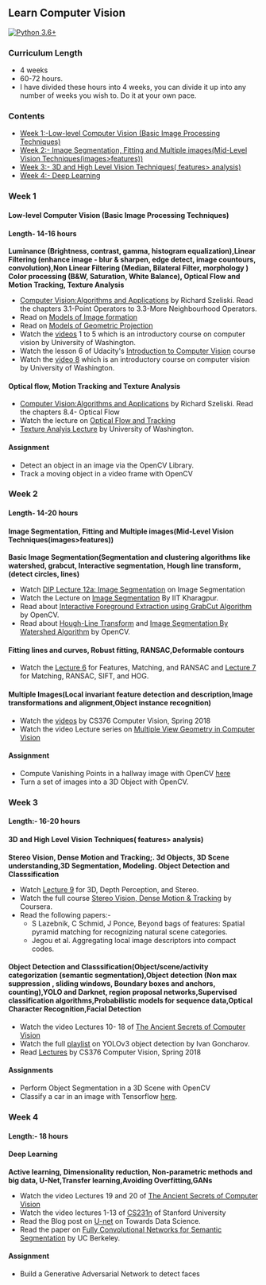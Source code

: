 ## Learn Computer Vision
[![Python 3.6+](https://img.shields.io/badge/Python%20-3.6%2B-orange)](https://www.python.org/downloads/) 

### Curriculum Length
- 4 weeks
- 60-72 hours.
- I have divided these hours into 4 weeks, you can divide it up into any number of weeks you wish to. Do it at your own pace.
### Contents
  - [Week 1:-Low-level Computer Vision (Basic Image Processing Techniques) ](https://github.com/soumyadip1995/Computer_vision_in_4_weeks/blob/master/README.md#week-1)
  - [Week 2:- Image Segmentation, Fitting and Multiple images(Mid-Level Vision Techniques(images>features))](https://github.com/soumyadip1995/Computer_vision_in_4_weeks/blob/master/README.md#week-2)
  - [Week 3:- 3D and High Level Vision Techniques( features> analysis)](https://github.com/soumyadip1995/Computer_vision_in_4_weeks/blob/master/README.md#week-3)
  - [Week 4:- Deep Learning](https://github.com/soumyadip1995/Computer_vision_in_4_weeks/blob/master/README.md#week-4)
### Week 1
#### Low-level Computer Vision (Basic Image Processing Techniques) 
#### Length- 14-16 hours
**Luminance (Brightness, contrast, gamma, histogram equalization),Linear Filtering (enhance image - blur & sharpen, edge detect, image countours, convolution),Non Linear Filtering (Median, Bilateral Filter, morphology )
Color processing (B&W, Saturation, White Balance), Optical Flow and Motion Tracking, Texture Analysis**
  - [Computer Vision:Algorithms and Applications](http://szeliski.org/Book/drafts/SzeliskiBook_20100903_draft.pdf) by Richard Szeliski. Read the chapters 3.1-Point Operators to 3.3-More Neighbourhood Operators.
  - Read on [Models of Image formation](http://homepages.inf.ed.ac.uk/rbf/CVonline/LOCAL_COPIES/MARBLE/low/fundamentals/models.htm)
  - Read on [Models of Geometric Projection](http://homepages.inf.ed.ac.uk/rbf/CVonline/LOCAL_COPIES/MARBLE/low/fundamentals/geomet.htm)
  - Watch the [videos](https://www.youtube.com/watch?v=-nt80JUNwlw&list=PLjMXczUzEYcHvw5YYSU92WrY8IwhTuq7p&index=2) 1 to 5 which is an  introductory course on computer vision by University of Washington.
  - Watch the lesson 6 of Udacity's [Introduction to Computer Vision](https://www.udacity.com/course/introduction-to-computer-vision--ud810) course
  - Watch the [video 8](https://www.youtube.com/watch?v=a-v5_8VGV0A&list=PLjMXczUzEYcHvw5YYSU92WrY8IwhTuq7p&index=8) which is an introductory course on computer vision by University of Washington.
 #### Optical flow, Motion Tracking and Texture Analysis
  - [Computer Vision:Algorithms and Applications](http://szeliski.org/Book/drafts/SzeliskiBook_20100903_draft.pdf) by Richard Szeliski. Read the chapters 8.4- Optical Flow
  - Watch the lecture on [Optical Flow and Tracking](https://www.youtube.com/watch?v=wC8hXuHsHAQ&list=PLvqB6_mDBCdlnT84LK_NvbOqcXLlOTR8j&index=6&t=0s)
  - [Texture Analyis Lecture](https://courses.cs.washington.edu/courses/cse455/09wi/Lects/lect12.pdf) by University of Washington.
  
#### Assignment
  - Detect an object in an image via the OpenCV Library.
  - Track a moving object in a video frame with OpenCV
  
### Week 2
#### Length- 14-20 hours
#### Image Segmentation, Fitting and Multiple images(Mid-Level Vision Techniques(images>features))
**Basic Image Segmentation(Segmentation and clustering algorithms like watershed, grabcut, Interactive segmentation, Hough line transform,(detect circles, lines)**

  - Watch [DIP Lecture 12a: Image Segmentation](https://www.youtube.com/watch?v=ZF-3aORwEc0) on Image Segmentation
  - Watch the Lecture on [Image Segmentation](https://www.youtube.com/watch?v=3qJej6wgezA) By IIT Kharagpur.
  - Read about [Interactive Foreground Extraction using GrabCut Algorithm](https://opencv-python-tutroals.readthedocs.io/en/latest/py_tutorials/py_imgproc/py_grabcut/py_grabcut.html) by OpenCV.
  - Read about [Hough-Line Transform](https://opencv-python-tutroals.readthedocs.io/en/latest/py_tutorials/py_imgproc/py_houghlines/py_houghlines.html) and [Image Segmentation By Watershed Algorithm](https://opencv-python-tutroals.readthedocs.io/en/latest/py_tutorials/py_imgproc/py_watershed/py_watershed.html) by OpenCV.
  
#### Fitting lines and curves, Robust fitting, RANSAC,Deformable contours
   - Watch the [Lecture 6](https://www.youtube.com/watch?v=bn4KHa_zWuQ&list=PLjMXczUzEYcHvw5YYSU92WrY8IwhTuq7p&index=6) for Features, Matching, and RANSAC and [Lecture 7](https://www.youtube.com/watch?v=taty6lPVcmA&list=PLjMXczUzEYcHvw5YYSU92WrY8IwhTuq7p&index=7) for Matching, RANSAC, SIFT, and HOG.
#### Multiple Images(Local invariant feature detection and description,Image transformations and alignment,Object instance recognition)
   - Watch the [videos](http://vision.cs.utexas.edu/376-spring2018/#Tues_May_1) by CS376 Computer Vision, Spring 2018
   - Watch the video Lecture series on [Multiple View Geometry in Computer Vision](https://www.youtube.com/playlist?list=PLyH-5mHPFffFvCCZcbdWXAb_cTy4ZG3Dj)
#### Assignment
   - Compute Vanishing Points in a hallway image with OpenCV [here](https://github.com/soumyadip1995/Computer_vision_in_4_weeks/tree/master/vanishing%20point%20detection)
   - Turn a set of images into a 3D Object with OpenCV.
   
### Week 3
#### Length:- 16-20 hours
#### 3D and High Level Vision Techniques( features> analysis)
**Stereo Vision, Dense Motion and Tracking;. 3d Objects, 3D Scene understanding,3D Segmentation, Modeling. Object Detection and Classsification**
 
   - Watch [Lecture 9](https://www.youtube.com/watch?v=AA8FEwutsVk&list=PLjMXczUzEYcHvw5YYSU92WrY8IwhTuq7p&index=9) for 3D, Depth Perception, and Stereo.
   - Watch the full course [Stereo Vision, Dense Motion & Tracking](https://www.coursera.org/learn/stereovision-motion-tracking) by Coursera.
   - Read the following papers:-
      - S Lazebnik, C Schmid, J Ponce, Beyond bags of features: Spatial pyramid matching for recognizing natural scene categories.
      - Jegou et al. Aggregating local image descriptors into compact codes.
#### Object Detection and Classsification(Object/scene/activity categorization (semantic segmentation),Object detection (Non max suppression , sliding windows, Boundary boxes and anchors, counting),YOLO and Darknet, region proposal networks,Supervised classification algorithms,Probabilistic models for sequence data,Optical Character Recognition,Facial Detection

   - Watch the video Lectures 10- 18 of [The Ancient Secrets of Computer Vision](https://www.youtube.com/playlist?list=PLjMXczUzEYcHvw5YYSU92WrY8IwhTuq7p) 
   - Watch  the full [playlist](https://www.youtube.com/playlist?list=PLZBN9cDu0MSk4IFFnTOIDihvhnHWhAa8W) on YOLOv3 object detection by Ivan Goncharov.
   - Read [Lectures](http://vision.cs.utexas.edu/376-spring2018/#Tues_May_1) by CS376 Computer Vision, Spring 2018

#### Assignments
   - Perform Object Segmentation in a 3D Scene with OpenCV
   - Classify a car in an image with Tensorflow [here](https://www.tensorflow.org/lite/models/image_classification/overview).

### Week 4
#### Length:- 18 hours
#### Deep Learning
**Active learning, Dimensionality reduction, Non-parametric methods and big data, U-Net,Transfer learning,Avoiding Overfitting,GANs**
   
   - Watch the video Lectures 19 and 20 of [The Ancient Secrets of Computer Vision](https://www.youtube.com/playlist?list=PLjMXczUzEYcHvw5YYSU92WrY8IwhTuq7p)
   - Watch the video lectures 1-13 of [CS231n](https://www.youtube.com/playlist?list=PL3FW7Lu3i5JvHM8ljYj-zLfQRF3EO8sYv) of Stanford University
   - Read the Blog post on [U-net](https://towardsdatascience.com/u-net-b229b32b4a71) on Towards Data Science.
   - Read the paper on [Fully Convolutional Networks for Semantic Segmentation](https://people.eecs.berkeley.edu/~jonlong/long_shelhamer_fcn.pdf) by UC Berkeley.

#### Assignment
   - Build a Generative Adversarial Network to detect faces
